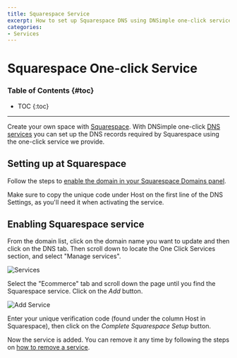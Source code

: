 ```yaml
---
title: Squarespace Service
excerpt: How to set up Squarespace DNS using DNSimple one-click service.
categories:
- Services
---
```


# Squarespace One-click Service

### Table of Contents {#toc}

* TOC
{:toc}

---

Create your own space with [Squarespace](http://www.squarespace.com). With DNSimple one-click [DNS services](/categories/services/) you can set up the DNS records required by Squarespace using the one-click service we provide.


## Setting up at Squarespace

Follow the steps to [enable the domain in your Squarespace Domains panel](https://support.squarespace.com/hc/en-us/articles/205812378).

<info>
Make sure to copy the unique code under Host on the first line of the DNS Settings, as you'll need it when activating the service.
</info>


## Enabling Squarespace service

From the domain list, click on the domain name you want to update and then click on the DNS tab. Then scroll down to locate the One Click Services section, and select "Manage services".

![Services](/files/services-dns-page-add.png)

Select the "Ecommerce" tab and scroll down the page until you find the Squarespace service. Click on the *Add* button.

![Add Service](/files/services-squarespace.png)

Enter your unique verification code (found under the column Host in Squarespace), then click on the *Complete Squarespace Setup* button.

Now the service is added. You can remove it any time by following the steps on [how to remove a service](/articles/services/#removing-services).
